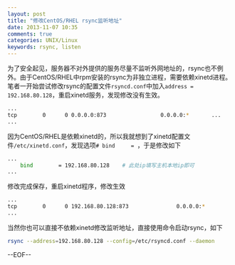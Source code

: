 ```yaml
---
layout: post
title: "修改CentOS/RHEL rsync监听地址"
date: 2013-11-07 10:35
comments: true
categories: UNIX/Linux
keywords: rsync, listen
---
```


为了安全起见，服务器不对外提供的服务尽量不监听外网地址的，rsync也不例外。由于CentOS/RHEL中rpm安装的rsync为非独立进程，需要依赖xinetd进程。笔者一开始尝试修改rsync的配置文件`rsyncd.conf`中加入`address = 192.168.80.128`，重启xinetd服务，发现修改没有生效。


``` bash
...
tcp        0      0 0.0.0.0:873                 0.0.0.0:*		...
...
```

因为CentOS/RHEL是依赖xinetd的，所以我就想到了xinetd配置文件`/etc/xinetd.conf`，发现选项`# bind		= `，于是修改如下

``` bash
...
	bind		= 192.168.80.128	# 此处ip填写主机本地ip即可
...
```

修改完成保存，重启xinetd程序，修改生效

``` bash
...
tcp        0      0 192.168.80.128:873               0.0.0.0:*                   LISTEN      25967/xinetd
...
```

当然你也可以直接不依赖xinetd修改监听地址，直接使用命令启动rsync，如下

``` bash
rsync --address=192.168.80.128 --config=/etc/rsyncd.conf --daemon
```

--EOF--
